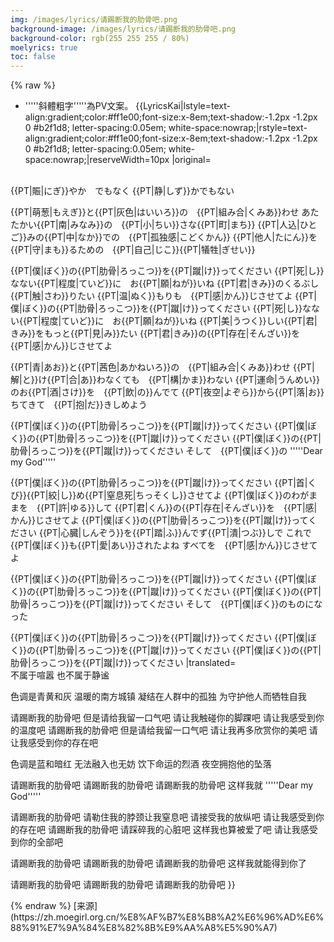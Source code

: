```yaml
---
img: /images/lyrics/请踢断我的肋骨吧.png
background-image: /images/lyrics/请踢断我的肋骨吧.png
background-color: rgb(255 255 255 / 80%)
moelyrics: true
toc: false
---
```


{% raw %}
<lyrics hidden>
{{Photrans2/button}}
* '''''斜體粗字'''''為PV文案。
{{LyricsKai|lstyle=text-align:gradient;color:#ff1e00;font-size:x-8em;text-shadow:-1.2px -1.2px 0 #b2f1d8; letter-spacing:0.05em; white-space:nowrap;|rstyle=text-align:gradient;color:#ff1e00;font-size:x-8em;text-shadow:-1.2px -1.2px 0 #b2f1d8; letter-spacing:0.05em; white-space:nowrap;|reserveWidth=10px
|original=
<br />
{{PT|賑|にぎ}}やか　でもなく
{{PT|静|しず}}かでもない

{{PT|萌葱|もえぎ}}と{{PT|灰色|はいいろ}}の　{{PT|組み合|くみあ}}わせ
あたたかい{{PT|南|みなみ}}の　{{PT|小|ちい}}さな{{PT|町|まち}}
{{PT|人込|ひとご}}みの{{PT|中|なか}}での　{{PT|孤独感|こどくかん}}
{{PT|他人|たにん}}を{{PT|守|まも}}るための　{{PT|自己|じこ}}{{PT|犠牲|ぎせい}}

{{PT|僕|ぼく}}の{{PT|肋骨|ろっこつ}}を{{PT|蹴|け}}ってください
{{PT|死|し}}なない{{PT|程度|ていど}}に　お{{PT|願|ねが}}いね
{{PT|君|きみ}}のくるぶし　{{PT|触|さわ}}りたい
{{PT|温|ぬく}}もりも　{{PT|感|かん}}じさせてよ
{{PT|僕|ぼく}}の{{PT|肋骨|ろっこつ}}を{{PT|蹴|け}}ってください
{{PT|死|し}}なない{{PT|程度|ていど}}に　お{{PT|願|ねが}}いね
{{PT|美|うつく}}しい{{PT|君|きみ}}をもっと{{PT|見|み}}たい
{{PT|君|きみ}}の{{PT|存在|そんざい}}を　{{PT|感|かん}}じさせてよ

{{PT|青|あお}}と{{PT|茜色|あかねいろ}}の　{{PT|組み合|くみあ}}わせ
{{PT|解|と}}け{{PT|合|あ}}わなくても　{{PT|構|かま}}わない
{{PT|運命|うんめい}}のお{{PT|酒|さけ}}を　{{PT|飲|の}}んでて
{{PT|夜空|よぞら}}から{{PT|落|お}}ちてきて　{{PT|抱|だ}}きしめよう

{{PT|僕|ぼく}}の{{PT|肋骨|ろっこつ}}を{{PT|蹴|け}}ってください
{{PT|僕|ぼく}}の{{PT|肋骨|ろっこつ}}を{{PT|蹴|け}}ってください
{{PT|僕|ぼく}}の{{PT|肋骨|ろっこつ}}を{{PT|蹴|け}}ってください
そして　{{PT|僕|ぼく}}の
'''''Dear my God'''''

{{PT|僕|ぼく}}の{{PT|肋骨|ろっこつ}}を{{PT|蹴|け}}ってください
{{PT|首|くび}}{{PT|絞|し}}め{{PT|窒息死|ちっそくし}}させてよ
{{PT|僕|ぼく}}のわがままを　{{PT|許|ゆる}}して
{{PT|君|くん}}の{{PT|存在|そんざい}}を　{{PT|感|かん}}じさせてよ
{{PT|僕|ぼく}}の{{PT|肋骨|ろっこつ}}を{{PT|蹴|け}}ってください
{{PT|心臓|しんぞう}}を{{PT|踏|ふ}}んでず{{PT|潰|つぶ}}しで
これで　{{PT|僕|ぼく}}も{{PT|愛|あい}}されたよね
すべてを　{{PT|感|かん}}じさせてよ

{{PT|僕|ぼく}}の{{PT|肋骨|ろっこつ}}を{{PT|蹴|け}}ってください
{{PT|僕|ぼく}}の{{PT|肋骨|ろっこつ}}を{{PT|蹴|け}}ってください
{{PT|僕|ぼく}}の{{PT|肋骨|ろっこつ}}を{{PT|蹴|け}}ってください
そして　{{PT|僕|ぼく}}のものになった

{{PT|僕|ぼく}}の{{PT|肋骨|ろっこつ}}を{{PT|蹴|け}}ってください
{{PT|僕|ぼく}}の{{PT|肋骨|ろっこつ}}を{{PT|蹴|け}}ってください
{{PT|僕|ぼく}}の{{PT|肋骨|ろっこつ}}を{{PT|蹴|け}}ってください
|translated=
<br />
不属于喧嚣
也不属于静谧

色调是青黄和灰
温暖的南方城镇
凝结在人群中的孤独
为守护他人而牺牲自我

请踢断我的肋骨吧
但是请给我留一口气吧
请让我触碰你的脚踝吧
请让我感受到你的温度吧
请踢断我的肋骨吧
但是请给我留一口气吧
请让我再多欣赏你的美吧
请让我感受到你的存在吧

色调是蓝和暗红
无法融入也无妨
饮下命运的烈酒
夜空拥抱他的坠落

请踢断我的肋骨吧
请踢断我的肋骨吧
请踢断我的肋骨吧
这样我就
'''''Dear my God'''''

请踢断我的肋骨吧
请勒住我的脖颈让我窒息吧
请接受我的放纵吧
请让我感受到你的存在吧
请踢断我的肋骨吧
请踩碎我的心脏吧
这样我也算被爱了吧
请让我感受到你的全部吧

请踢断我的肋骨吧
请踢断我的肋骨吧
请踢断我的肋骨吧
这样我就能得到你了

请踢断我的肋骨吧
请踢断我的肋骨吧
请踢断我的肋骨吧
}}


<!--{{JUSF周存|collapsed}}-->
<!--[[分类:中国音乐作品]]-->
<!--[[分类:使用VOCALOID的歌曲]]-->
<!--[[分类:镜音铃歌曲]]-->
</lyrics>
<!-- <script src="https://sucicada.github.io/Moegirl-Lyric-Template-Parser/moelyrics.js"></script> -->
{% endraw  %}
[来源](https://zh.moegirl.org.cn/%E8%AF%B7%E8%B8%A2%E6%96%AD%E6%88%91%E7%9A%84%E8%82%8B%E9%AA%A8%E5%90%A7)
